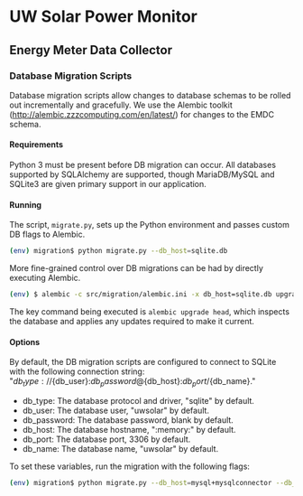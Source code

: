 # UW Solar Power Monitor

## Energy Meter Data Collector

### Database Migration Scripts

Database migration scripts allow changes to database schemas to be rolled out
incrementally and gracefully. We use the Alembic toolkit
(http://alembic.zzzcomputing.com/en/latest/) for changes to the EMDC schema.

#### Requirements

Python 3 must be present before DB migration can occur. All databases supported
by SQLAlchemy are supported, though MariaDB/MySQL and SQLite3 are given primary
support in our application.

#### Running

The script, `migrate.py`, sets up the Python environment and passes custom DB
flags to Alembic.

```bash
(env) migration$ python migrate.py --db_host=sqlite.db
```

More fine-grained control over DB migrations can be had by directly executing
Alembic.

```bash
(env) $ alembic -c src/migration/alembic.ini -x db_host=sqlite.db upgrade head
```

The key command being executed is ```alembic upgrade head```, which inspects
the database and applies any updates required to make it current.

#### Options

By default, the DB migration scripts are configured to connect to SQLite with
the following connection string:
"${db_type}://${db_user}:${db_password}@${db_host}:${db_port}/${db_name}."

* db_type: The database protocol and driver, "sqlite" by default.
* db_user: The database user, "uwsolar" by default.
* db_password: The database password, blank by default.
* db_host: The database hostname, ":memory:" by default.
* db_port: The database port, 3306 by default.
* db_name: The database name, "uwsolar" by default.

To set these variables, run the migration with the following flags:

```bash
(env) migration$ python migrate.py --db_host=mysql+mysqlconnector --db_host=localhost
```
